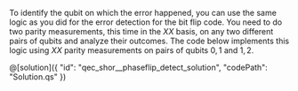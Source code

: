 To identify the qubit on which the error happened, you can use the same logic as you did for the error detection for the bit flip code. You need to do two parity measurements, this time in the $XX$ basis, on any two different pairs of qubits and analyze their outcomes.
The code below implements this logic using $XX$ parity measurements on pairs of qubits $0, 1$ and $1, 2$.

@[solution]({
    "id": "qec_shor__phaseflip_detect_solution",
    "codePath": "Solution.qs"
})
